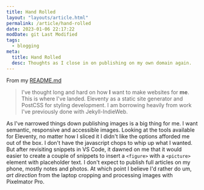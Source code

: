 ```yaml
---
title: Hand Rolled
layout: "layouts/article.html"
permalink: /article/hand-rolled
date: 2023-01-06 22:17:22
modDate: git Last Modified
tags:
  - blogging
meta:
  title: Hand Rolled
  desc: Thoughts as I close in on publishing on my own domain again. 
---
```


From my [README.md](https://github.com/miklb/michaelbishop/blob/main/README.md)

> I've thought long and hard on how **I** want to make websites for **me**. This is where I've landed. Eleventy as a static site generator and PostCSS for styling development. I am borrowing heavily from work I've previously done with Jekyll-IndieWeb.

As I've narrowed things down publishing images is a big thing for me. I want semantic, responsive and accessible images. Looking at the tools available for Eleventy, no matter how I sliced it I didn't like the options afforded me out of the box. I don't have the javascript chops to whip up what I wanted. But after revisiting snippets in VS Code, it dawned on me that it would easier to create a couple of snippets to insert a `<figure>` with a `<picture>` element with placeholder text. I don't expect to publish full articles on my phone, mostly notes and photos. At which point I believe I'd rather do um, *art direction* from the laptop cropping and processing images with Pixelmator Pro.

